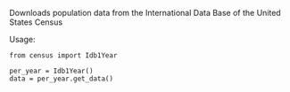 Downloads population data from the International Data Base of the United States Census

Usage:


    from census import Idb1Year
    
    per_year = Idb1Year()
    data = per_year.get_data()
